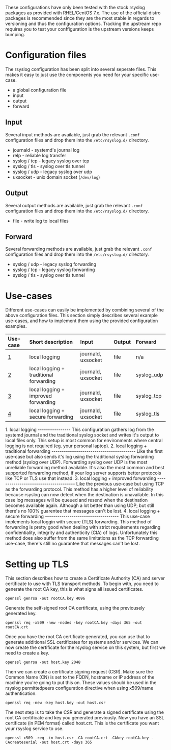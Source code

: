 
These configurations have only been tested with the stock rsyslog packages as provided with RHEL/CentOS 7.x. The use of the official distro packages is recommended since they are the most stable in regards to versioning and thus the configuration options. Tracking the upstream repo requires you to test your conffiguration is the upstream versions keeps bumping.

Configuration files
===================
The rsyslog configuration has been split into several seperate files. This makes it easy to just use the components you need for your specific use-case.

*   a global configuration file
*   input
*   output
*   forward

Input
-----
Several input methods are available, just grab the relevant ``.conf`` configuration files and drop them into the ``/etc/rsyslog.d/`` directory.

*   journald - systemd's journal log
*   relp - reliable log transfer
*   syslog / tcp - legacy syslog over tcp
*   syslog / tls - syslog over tls tunnel
*   syslog / udp - legacy syslog over udp
*   uxsocket - unix domain socket (``/dev/log``)


Output
------
Several output methods are available, just grab the relevant ``.conf`` configuration files and drop them into the ``/etc/rsyslog.d/`` directory.

*   file - write log to local files


Forward
-------
Several forwarding methods are available, just grab the relevant ``.conf`` configuration files and drop them into the ``/etc/rsyslog.d/`` directory.

*   syslog / udp - legacy syslog forwarding
*   syslog / tcp - legacy syslog forwarding
*   syslog / tls - syslog over tls tunnel


Use-cases
=========
Different use-cases can easily be implemented by combining several of the above configuration files. This section simply describes several example use-cases, and how to implement them using the provided configuration examples.

| Use-case | Short description                      | Input                 | Output                | Forward               |
| :------- | :------------------------------------- | :-------------------- | :-------------------- | :-------------------- |
| [1](#1)  | local logging                          | journald, uxsocket    | file                  | n/a                   | 
| [2](#2)  | local logging + traditional forwarding | journald, uxsocket    | file                  | syslog_udp            | 
| [3](#3)  | local logging + improved forwarding    | journald, uxsocket    | file                  | syslog_tcp            | 
| [4](#4)  | local logging + secure forwarding      | journald, uxsocket    | file                  | syslog_tls            | 


<a name="1">
1. local logging
----------------
This configuration gathers log from the systemd journal and the traditional syslog socket and writes it's output to local files only. This setup is most common for environments where central logging is not required (eg. your personal laptop).
</a>


<a name="2">
2. local logging + traditional forwarding
-----------------------------------------
Like the first use-case but also sends it's log using the traditional syslog forwarding method (syslog over UDP). Forwarding syslog over UDP is the most unreliable forwarding method available. It's also the most common and best supported forwarding method, if your log server supports better protocols like TCP or TLS use that instead.
</a>

<a name="3">
3. local logging + improved forwarding
--------------------------------------
Like the previous use-case but using TCP as the forwarding protocol. This method has a higher level of reliability because rsyslog can now detect when the destination is unavailable. In this case log messages will be queued and resend when the destination becomes available again. Although a lot better than using UDP; but still there's no 100% guarentee that messages can't be lost.
</a>

<a name="4">
4. local logging + secure forwarding
------------------------------------
This use-case implements local loggin with secure (TLS) forwarding. This method of forwarding is pretty good when dealing with strict requirements regarding confidentiality, integrity and authenticity (CIA) of logs. Unfortunately this method does also suffer from the same limitations as the TCP forwarding use-case, there's still no guarantee that messages can't be lost.
</a>



Setting up TLS
==============
This section describes how to create a Certificate Authority (CA) and server certificate to use with TLS transport methods. To begin with, you need to generate the root CA key, this is what signs all issued certificates.

    openssl genrsa -out rootCA.key 4096


Generate the self-signed root CA certificate, using the previousely generated key.

    openssl req -x509 -new -nodes -key rootCA.key -days 365 -out rootCA.crt


Once you have the root CA certificate generated, you can use that to generate additional SSL certificates for systems and/or services. We can now create the certificate for the rsyslog service on this system, but first we need to create a key.

    openssl genrsa -out host.key 2048


Then we can create a certificate signing request (CSR). Make sure the Common Name (CN) is set to the FQDN, hostname or IP address of the machine you're going to put this on. These values should be used in the rsyslog permittedpeers configuration directive when using x509/name authentication.

    openssl req -new -key host.key -out host.csr


The next step is to take the CSR and generate a signed certificate using the root CA certificate and key you generated previously. Now you have an SSL certificate (in PEM format) called host.crt. This is the certificate you want your rsyslog service to use.

    openssl x509 -req -in host.csr -CA rootCA.crt -CAkey rootCA.key -CAcreateserial -out host.crt -days 365


